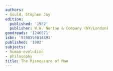 ```yaml
---
authors:
- Gould, Stephen Jay
edition:
  published: '1982'
  publisher: W.W. Norton & Company (NY/London)
goodreads: '1246671'
isbn: '9780393014891'
published: '1982'
subjects:
- human-evolution
- philosophy
title: The Mismeasure of Man
---
```



